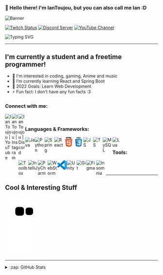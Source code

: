 ### 👋 Hello there! I'm IanToujou, but you can also call me Ian :D

![Banner](https://user-images.githubusercontent.com/44029196/179741913-9e99cdea-9fee-4aa3-9f2c-ffd9094e1315.png)

[![Twitch Status](https://img.shields.io/twitch/status/IanToujou?color=8F00FF&label=Twitch&logo=twitch&style=for-the-badge)](https://twitch.tv/IanToujou)
[![Discord Server](https://img.shields.io/discord/803708765265985587?color=5865F2&label=Discord&logo=discord&logoColor=white&style=for-the-badge)](https://discord.com/invite/eVCWjm38cG)
[![YouTube Channel](https://img.shields.io/youtube/channel/subscribers/UCCX7tDZ1nMcvtg8pu5evu8g?color=crimson&label=YouTube&logo=Youtube&style=for-the-badge)](https://youtube.com/c/iantoujou)

<p align="left">
<img alt="Typing SVG" src="https://readme-typing-svg.herokuapp.com/?color=%2311cc0a&vCenter=true&width=500&lines=>+./welcome.sh;Nice+to+see+you!+I+hope+you+have+a+nice+day!;"/>
</p>

---

## I'm currently a student and a freetime programmer!

- 🔭 I'm interested in coding, gaming, Anime and music
- 🌱 I’m currently learning React and Spring Boot
- 🥅 2022 Goals: Learn Web Development
- ⚡ Fun fact: I don't have any fun facts :3

### Connect with me:

[<img align="left" alt="IanToujou | YouTube" width="22px" src="https://static.wikia.nocookie.net/ipod/images/e/e7/YouTube_iOS_2019.png/revision/latest?cb=20200610180756" />][youtube]
[<img align="left" alt="IanToujou | Instagram" width="22px" src="https://upload.wikimedia.org/wikipedia/commons/thumb/e/e7/Instagram_logo_2016.svg/768px-Instagram_logo_2016.svg.png" />][instagram]
[<img align="left" alt="IanToujou | Discord" width="22px" src="https://cdn.iconscout.com/icon/free/png-256/discord-2752210-2285027.png" />][discord]

<br />

### Languages & Frameworks:

<img align="left" alt="Java" width="32px" src="https://openwhisk.apache.org/images/runtimes/icon-java-notext-color.png" />
<img align="left" alt="Python" width="32px" src="https://cdn3.iconfinder.com/data/icons/logos-and-brands-adobe/512/267_Python-512.png" />
<img align="left" alt="Spring" width="32px" src="https://miro.medium.com/max/856/1*O68LbDvD5Dcsnez73M7v4Q.png" />
<img align="left" alt="React" width="32px" src="https://styles.redditmedia.com/t5_2su6s/styles/communityIcon_4g1uo0kd87c61.png" />
<img align="left" alt="HTML5" width="32px" src="https://raw.githubusercontent.com/github/explore/80688e429a7d4ef2fca1e82350fe8e3517d3494d/topics/html/html.png" />
<img align="left" alt="CSS3" width="32px" src="https://raw.githubusercontent.com/github/explore/80688e429a7d4ef2fca1e82350fe8e3517d3494d/topics/css/css.png" />
<img align="left" alt="JS" width="32px" src="https://upload.wikimedia.org/wikipedia/commons/thumb/9/99/Unofficial_JavaScript_logo_2.svg/2048px-Unofficial_JavaScript_logo_2.svg.png" />
<img align="left" alt="TS" width="32px" src="https://www.htmlgoodies.com/wp-content/uploads/2021/08/TypeScript.png" />
<img align="left" alt="MySQL" width="32px" src="https://www.mysql.com/common/logos/logo-mysql-170x115.png" />
<img align="left" alt="Lua" width="32px" src="https://upload.wikimedia.org/wikipedia/commons/thumb/c/cf/Lua-Logo.svg/1024px-Lua-Logo.svg.png" />

<br />

### Tools:

<img align="left" alt="Toolbox" width="32px" src="https://resources.jetbrains.com/storage/products/toolbox/img/meta/toolbox_logo_300x300.png" />
<img align="left" alt="IntelliJ" width="32px" src="https://upload.wikimedia.org/wikipedia/commons/thumb/9/9c/IntelliJ_IDEA_Icon.svg/1200px-IntelliJ_IDEA_Icon.svg.png" />
<img align="left" alt="PyCharm" width="32px" src="https://resources.jetbrains.com/storage/products/pycharm/img/meta/pycharm_logo_300x300.png" />
<img align="left" alt="WebStorm" width="32px" src="https://resources.jetbrains.com/storage/products/webstorm/img/meta/webstorm_logo_300x300.png" />
<img align="left" alt="Visual Studio Code" width="32px" src="https://raw.githubusercontent.com/github/explore/80688e429a7d4ef2fca1e82350fe8e3517d3494d/topics/visual-studio-code/visual-studio-code.png" />
<img align="left" alt="Unity" width="32px" src="https://www.shareicon.net/data/2015/09/24/106337_3d_512x512.png" />
<img align="left" alt="Git" width="32px" src="https://upload.wikimedia.org/wikipedia/commons/thumb/3/3f/Git_icon.svg/1200px-Git_icon.svg.png" />
<img align="left" alt="Figma" width="32px" src="https://uploads-ssl.webflow.com/5f1be56f92078c1d9a173232/60141f72db9c9a236cf5ddb5_icon%20figma%20vector.png" />
<img align="left" alt="Insomnia" width="32px" src="https://seeklogo.com/images/I/insomnia-logo-A35E09EB19-seeklogo.com.png" />

<br />
<br />

---

## Cool & Interesting Stuff

![Snake](https://github.com/IanToujou/IanToujou/blob/output/github-contribution-grid-snake.svg)

---

<details>
  <summary>:zap: GitHub Stats</summary>
  <img align="left" alt="IanToujou's GitHub Stats" src="https://github-readme-stats.vercel.app/api?username=IanToujou&show_icons=true&hide_border=true" />
</details>

[youtube]: https://youtube.com/c/IanToujou
[instagram]: https://instagram.com/IanToujou
[discord]: https://toujoustudios.net/tearoom
